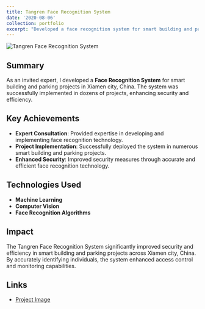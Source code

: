 ```yaml
---
title: Tangren Face Recognition System
date: '2020-08-06'
collection: portfolio
excerpt: "Developed a face recognition system for smart building and parking projects in Xiamen city, China, resulting in the successful implementation of numerous projects.<br/><img src='/images/portfolio/tengrem.png' width='300'>"
---
```


![Tangren Face Recognition System](../../images/portfolio/tangrem.png)

## Summary
As an invited expert, I developed a **Face Recognition System** for smart building and parking projects in Xiamen city, China. The system was successfully implemented in dozens of projects, enhancing security and efficiency.

## Key Achievements
- **Expert Consultation**: Provided expertise in developing and implementing face recognition technology.
- **Project Implementation**: Successfully deployed the system in numerous smart building and parking projects.
- **Enhanced Security**: Improved security measures through accurate and efficient face recognition technology.

## Technologies Used
- **Machine Learning**
- **Computer Vision**
- **Face Recognition Algorithms**

## Impact
The Tangren Face Recognition System significantly improved security and efficiency in smart building and parking projects across Xiamen city, China. By accurately identifying individuals, the system enhanced access control and monitoring capabilities.

## Links
- [Project Image](../files/projects/tangrem/tangrem.png) <!-- Replace with the actual image if available -->
